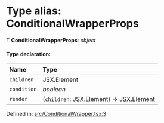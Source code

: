 # Type alias: ConditionalWrapperProps

Ƭ **ConditionalWrapperProps**: *object*

#### Type declaration:

Name | Type |
:------ | :------ |
`children` | JSX.Element |
`condition` | *boolean* |
`render` | (`children`: JSX.Element) => JSX.Element |

Defined in: [src/ConditionalWrapper.tsx:3](https://github.com/minimal-ui/minimal-ui/blob/main/packages/minimalui/src/ConditionalWrapper.tsx#L3)
